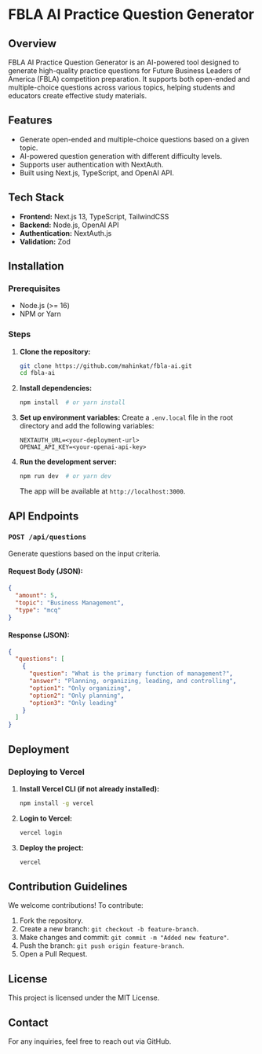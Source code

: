 # FBLA AI Practice Question Generator

## Overview
FBLA AI Practice Question Generator is an AI-powered tool designed to generate high-quality practice questions for Future Business Leaders of America (FBLA) competition preparation. It supports both open-ended and multiple-choice questions across various topics, helping students and educators create effective study materials.

## Features
- Generate open-ended and multiple-choice questions based on a given topic.
- AI-powered question generation with different difficulty levels.
- Supports user authentication with NextAuth.
- Built using Next.js, TypeScript, and OpenAI API.

## Tech Stack
- **Frontend:** Next.js 13, TypeScript, TailwindCSS
- **Backend:** Node.js, OpenAI API
- **Authentication:** NextAuth.js
- **Validation:** Zod

## Installation

### Prerequisites
- Node.js (>= 16)
- NPM or Yarn

### Steps
1. **Clone the repository:**
   ```sh
   git clone https://github.com/mahinkat/fbla-ai.git
   cd fbla-ai
   ```
2. **Install dependencies:**
   ```sh
   npm install  # or yarn install
   ```
3. **Set up environment variables:**
   Create a `.env.local` file in the root directory and add the following variables:
   ```env
   NEXTAUTH_URL=<your-deployment-url>
   OPENAI_API_KEY=<your-openai-api-key>
   ```
4. **Run the development server:**
   ```sh
   npm run dev  # or yarn dev
   ```
   The app will be available at `http://localhost:3000`.

## API Endpoints

### `POST /api/questions`
Generate questions based on the input criteria.

#### Request Body (JSON):
```json
{
  "amount": 5,
  "topic": "Business Management",
  "type": "mcq"
}
```

#### Response (JSON):
```json
{
  "questions": [
    {
      "question": "What is the primary function of management?",
      "answer": "Planning, organizing, leading, and controlling",
      "option1": "Only organizing",
      "option2": "Only planning",
      "option3": "Only leading"
    }
  ]
}
```

## Deployment

### Deploying to Vercel
1. **Install Vercel CLI (if not already installed):**
   ```sh
   npm install -g vercel
   ```
2. **Login to Vercel:**
   ```sh
   vercel login
   ```
3. **Deploy the project:**
   ```sh
   vercel
   ```

## Contribution Guidelines
We welcome contributions! To contribute:
1. Fork the repository.
2. Create a new branch: `git checkout -b feature-branch`.
3. Make changes and commit: `git commit -m "Added new feature"`.
4. Push the branch: `git push origin feature-branch`.
5. Open a Pull Request.

## License
This project is licensed under the MIT License.

## Contact
For any inquiries, feel free to reach out via GitHub. 

